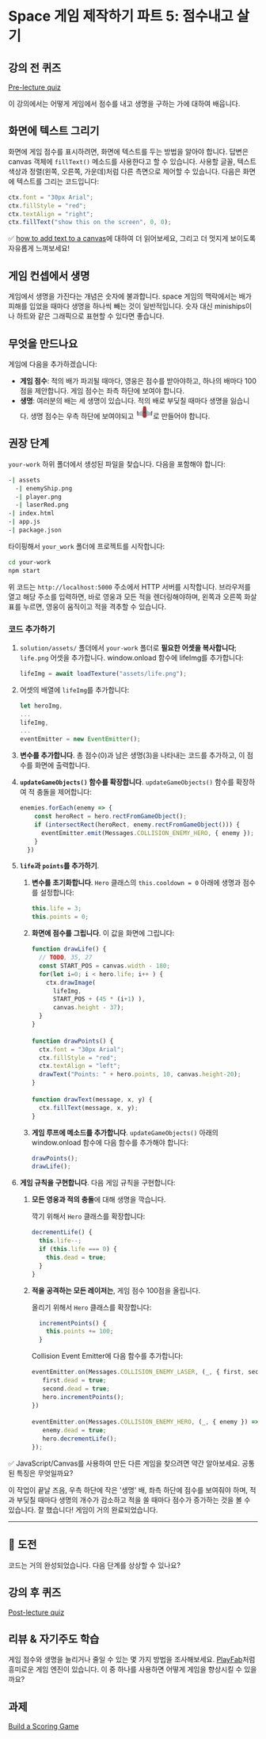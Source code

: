 # Space 게임 제작하기 파트 5: 점수내고 살기

## 강의 전 퀴즈

[Pre-lecture quiz](https://wonderful-flower-063e19f0f.1.azurestaticapps.net/quiz/37?loc=ko)

이 강의에서는 어떻게 게임에서 점수를 내고 생명을 구하는 가에 대하여 배웁니다.

## 화면에 텍스트 그리기

화면에 게임 점수를 표시하려면, 화면에 텍스트를 두는 방법을 알아야 합니다. 답변은 canvas 객체에 `fillText()` 메소드를 사용한다고 할 수 있습니다. 사용할 글꼴, 텍스트 색상과 정렬(왼쪽, 오른쪽, 가운데)처럼 다른 측면으로 제어할 수 있습니다. 다음은 화면에 텍스트를 그리는 코드입니다:

```javascript
ctx.font = "30px Arial";
ctx.fillStyle = "red";
ctx.textAlign = "right";
ctx.fillText("show this on the screen", 0, 0);
```

✅ [how to add text to a canvas](https://developer.mozilla.org/docs/Web/API/Canvas_API/Tutorial/Drawing_text)에 대하여 더 읽어보세요, 그리고 더 멋지게 보이도록 자유롭게 느껴보세요!

## 게임 컨셉에서 생명

게임에서 생명을 가진다는 개념은 숫자에 불과합니다. space 게임의 맥락에서는 배가 피해를 입었을 때마다 생명을 하나씩 빼는 것이 일반적입니다. 숫자 대신 miniships이나 하트와 같은 그래픽으로 표현할 수 있다면 좋습니다.

## 무엇을 만드나요

게임에 다음을 추가하겠습니다:

- **게임 점수**: 적의 배가 파괴될 때마다, 영웅은 점수를 받아야하고, 하나의 배마다 100점을 제안합니다. 게임 점수는 좌측 하단에 보여야 합니다.
- **생명**: 여러분의 배는 세 생명이 있습니다. 적의 배로 부딪칠 때마다 생명을 잃습니다. 생명 점수는 우측 하단에 보여야되고 ![life image](../solution/assets/life.png)로 만들어야 합니다.

## 권장 단계

`your-work` 하위 폴더에서 생성된 파일을 찾습니다. 다음을 포함해야 합니다:

```bash
-| assets
  -| enemyShip.png
  -| player.png
  -| laserRed.png
-| index.html
-| app.js
-| package.json
```

타이핑해서 `your_work` 폴더에 프로젝트를 시작합니다:

```bash
cd your-work
npm start
```

위 코드는 `http://localhost:5000` 주소에서 HTTP 서버를 시작합니다. 브라우저를 열고 해당 주소를 입력하면, 바로 영웅과 모든 적을 렌더링해야하며, 왼쪽과 오른쪽 화살표를 누르면, 영웅이 움직이고 적을 격추할 수 있습니다.

### 코드 추가하기

1. `solution/assets/` 폴더에서 `your-work` 폴더로 **필요한 어셋을 복사합니다**; `life.png` 어셋을 추가합니다. window.onload 함수에 lifeImg를 추가합니다:

    ```javascript
    lifeImg = await loadTexture("assets/life.png");
    ```

1. 어셋의 배열에 `lifeImg`를 추가합니다:

    ```javascript
    let heroImg,
    ...
    lifeImg,
    ...
    eventEmitter = new EventEmitter();
    ```
  
2. **변수를 추가합니다**. 총 점수(0)과 남은 생명(3)을 나타내는 코드를 추가하고, 이 점수를 화면에 출력합니다.

3. **`updateGameObjects()` 함수를 확장합니다**. `updateGameObjects()` 함수를 확장하여 적 충돌을 제어합니다:

    ```javascript
    enemies.forEach(enemy => {
        const heroRect = hero.rectFromGameObject();
        if (intersectRect(heroRect, enemy.rectFromGameObject())) {
          eventEmitter.emit(Messages.COLLISION_ENEMY_HERO, { enemy });
        }
      })
    ```

4. **`life`과 `points`를 추가하기**. 
   1. **변수를 초기화합니다**. `Hero` 클래스의 `this.cooldown = 0` 아래에 생명과 점수를 설정합니다:

        ```javascript
        this.life = 3;
        this.points = 0;
        ```

   1. **화면에 점수를 그립니다**. 이 값을 화면에 그립니다:

        ```javascript
        function drawLife() {
          // TODO, 35, 27
          const START_POS = canvas.width - 180;
          for(let i=0; i < hero.life; i++ ) {
            ctx.drawImage(
              lifeImg, 
              START_POS + (45 * (i+1) ), 
              canvas.height - 37);
          }
        }
        
        function drawPoints() {
          ctx.font = "30px Arial";
          ctx.fillStyle = "red";
          ctx.textAlign = "left";
          drawText("Points: " + hero.points, 10, canvas.height-20);
        }
        
        function drawText(message, x, y) {
          ctx.fillText(message, x, y);
        }

        ```

   1. **게임 루프에 메소드를 추가합니다**. `updateGameObjects()` 아래의 window.onload 함수에 다음 함수를 추가해야 합니다:

        ```javascript
        drawPoints();
        drawLife();
        ```

1. **게임 규칙을 구현합니다**. 다음 게임 규칙을 구현합니다:

   1. **모든 영웅과 적의 충돌**에 대해 생명을 깍습니다.
   
      깍기 위해서 `Hero` 클래스를 확장합니다:

        ```javascript
        decrementLife() {
          this.life--;
          if (this.life === 0) {
            this.dead = true;
          }
        }
        ```

   2. **적을 공격하는 모든 레이저는**, 게임 점수 100점을 올립니다.

      올리기 위해서 `Hero` 클래스를 확장합니다:
    
        ```javascript
          incrementPoints() {
            this.points += 100;
          }
        ```

        Collision Event Emitter에 다음 함수를 추가합니다:

        ```javascript
        eventEmitter.on(Messages.COLLISION_ENEMY_LASER, (_, { first, second }) => {
           first.dead = true;
           second.dead = true;
           hero.incrementPoints();
        })

        eventEmitter.on(Messages.COLLISION_ENEMY_HERO, (_, { enemy }) => {
           enemy.dead = true;
           hero.decrementLife();
        });
        ```

✅ JavaScript/Canvas를 사용하여 만든 다른 게임을 찾으려면 약간 알아보세요. 공통된 특징은 무엇일까요?

이 작업이 끝날 즈음, 우측 하단에 작은 '생명' 배, 좌측 하단에 점수를 보여줘야 하며, 적과 부딪칠 때마다 생명의 개수가 감소하고 적을 쏠 때마다 점수가 증가하는 것을 볼 수 있습니다. 잘 했습니다! 게임이 거의 완료되었습니다.

---

## 🚀 도전

코드는 거의 완성되었습니다. 다음 단계를 상상할 수 있나요?

## 강의 후 퀴즈

[Post-lecture quiz](https://wonderful-flower-063e19f0f.1.azurestaticapps.net/quiz/38?loc=ko)

## 리뷰 & 자기주도 학습

게임 점수와 생명을 늘리거나 줄일 수 있는 몇 가지 방법을 조사해보세요. [PlayFab](https://playfab.com)처럼 흥미로운 게임 엔진이 있습니다. 이 중 하나를 사용하면 어떻게 게임을 향상시킬 수 있을까요?

## 과제

[Build a Scoring Game](../assignment.md)
